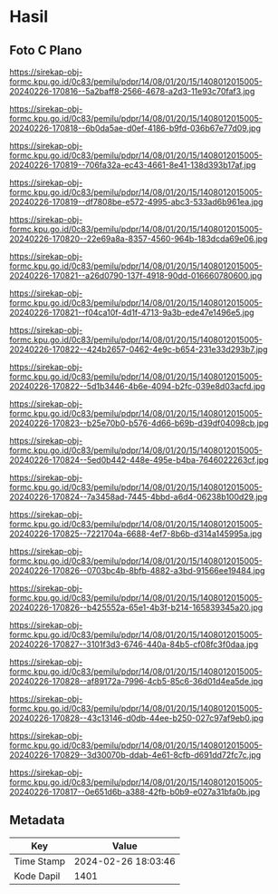 # Hasil

## Foto C Plano

https://sirekap-obj-formc.kpu.go.id/0c83/pemilu/pdpr/14/08/01/20/15/1408012015005-20240226-170816--5a2baff8-2566-4678-a2d3-11e93c70faf3.jpg

https://sirekap-obj-formc.kpu.go.id/0c83/pemilu/pdpr/14/08/01/20/15/1408012015005-20240226-170818--6b0da5ae-d0ef-4186-b9fd-036b67e77d09.jpg

https://sirekap-obj-formc.kpu.go.id/0c83/pemilu/pdpr/14/08/01/20/15/1408012015005-20240226-170819--706fa32a-ec43-4661-8e41-138d393b17af.jpg

https://sirekap-obj-formc.kpu.go.id/0c83/pemilu/pdpr/14/08/01/20/15/1408012015005-20240226-170819--df7808be-e572-4995-abc3-533ad6b961ea.jpg

https://sirekap-obj-formc.kpu.go.id/0c83/pemilu/pdpr/14/08/01/20/15/1408012015005-20240226-170820--22e69a8a-8357-4560-964b-183dcda69e06.jpg

https://sirekap-obj-formc.kpu.go.id/0c83/pemilu/pdpr/14/08/01/20/15/1408012015005-20240226-170821--a26d0790-137f-4918-90dd-016660780600.jpg

https://sirekap-obj-formc.kpu.go.id/0c83/pemilu/pdpr/14/08/01/20/15/1408012015005-20240226-170821--f04ca10f-4d1f-4713-9a3b-ede47e1496e5.jpg

https://sirekap-obj-formc.kpu.go.id/0c83/pemilu/pdpr/14/08/01/20/15/1408012015005-20240226-170822--424b2657-0462-4e9c-b654-231e33d293b7.jpg

https://sirekap-obj-formc.kpu.go.id/0c83/pemilu/pdpr/14/08/01/20/15/1408012015005-20240226-170822--5d1b3446-4b6e-4094-b2fc-039e8d03acfd.jpg

https://sirekap-obj-formc.kpu.go.id/0c83/pemilu/pdpr/14/08/01/20/15/1408012015005-20240226-170823--b25e70b0-b576-4d66-b69b-d39df04098cb.jpg

https://sirekap-obj-formc.kpu.go.id/0c83/pemilu/pdpr/14/08/01/20/15/1408012015005-20240226-170824--5ed0b442-448e-495e-b4ba-7646022263cf.jpg

https://sirekap-obj-formc.kpu.go.id/0c83/pemilu/pdpr/14/08/01/20/15/1408012015005-20240226-170824--7a3458ad-7445-4bbd-a6d4-06238b100d29.jpg

https://sirekap-obj-formc.kpu.go.id/0c83/pemilu/pdpr/14/08/01/20/15/1408012015005-20240226-170825--7221704a-6688-4ef7-8b6b-d314a145995a.jpg

https://sirekap-obj-formc.kpu.go.id/0c83/pemilu/pdpr/14/08/01/20/15/1408012015005-20240226-170826--0703bc4b-8bfb-4882-a3bd-91566ee19484.jpg

https://sirekap-obj-formc.kpu.go.id/0c83/pemilu/pdpr/14/08/01/20/15/1408012015005-20240226-170826--b425552a-65e1-4b3f-b214-165839345a20.jpg

https://sirekap-obj-formc.kpu.go.id/0c83/pemilu/pdpr/14/08/01/20/15/1408012015005-20240226-170827--3101f3d3-6746-440a-84b5-cf08fc3f0daa.jpg

https://sirekap-obj-formc.kpu.go.id/0c83/pemilu/pdpr/14/08/01/20/15/1408012015005-20240226-170828--af89172a-7996-4cb5-85c6-36d01d4ea5de.jpg

https://sirekap-obj-formc.kpu.go.id/0c83/pemilu/pdpr/14/08/01/20/15/1408012015005-20240226-170828--43c13146-d0db-44ee-b250-027c97af9eb0.jpg

https://sirekap-obj-formc.kpu.go.id/0c83/pemilu/pdpr/14/08/01/20/15/1408012015005-20240226-170829--3d30070b-ddab-4e61-8cfb-d691dd72fc7c.jpg

https://sirekap-obj-formc.kpu.go.id/0c83/pemilu/pdpr/14/08/01/20/15/1408012015005-20240226-170817--0e651d6b-a388-42fb-b0b9-e027a31bfa0b.jpg


## Metadata

| Key        | Value               |
| ---------- | ------------------- |
| Time Stamp | 2024-02-26 18:03:46 |
| Kode Dapil | 1401                |



